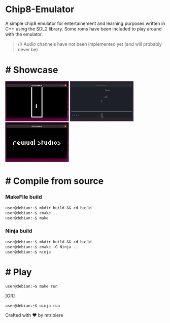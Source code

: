 # Chip8-Emulator
A simple chip8 emulator for entertainement and learning purposes written in C++ using the SDL2 library.
Some roms have been included to play around with the emulator.

> /!\ Audio channels have not been implemented yet (and will probably never be)

# # Showcase
<img src="/img/tetris.gif" width="200"> <img src="/img/airplane.gif" width="200"> <img src="/img/demo.gif" width="200"> </br>


# # Compile from source
### MakeFile build
```console
user@debian:~$ mkdir build && cd build
user@debian:~$ cmake .. 
user@debian:~$ make
```
### Ninja build
```console
user@debian:~$ mkdir build && cd build
user@debian:~$ cmake -G Ninja .. 
user@debian:~$ ninja
```

# # Play 
```console
user@debian:~$ make run
```
[OR]
```console
user@debian:~$ ninja run
```
Crafted with :heart: by mtribiere
